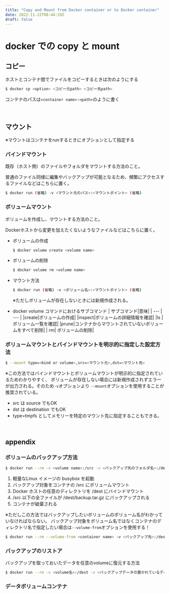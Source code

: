 ```yaml
---
title: "Copy and Mount from Docker container or to Docker container"
date: 2022-11-22T08:44:19Z
draft: false
---
```



# docker での copy と mount
## コピー
ホストとコンテナ間でファイルをコピーするときは次のようにする
```bash
$ docker cp <option> <コピー元path> <コピー先path>
```
コンテナのパスは`<container name>:<path>`のように書く

<br>

## マウント
※マウントはコンテナをrunするときにオプションとして指定する

### バインドマウント
既存（ホスト側）のファイルやフォルダをマウントする方法のこと。

普通のファイル同様に編集やバックアップが可能となるため、頻繁にアクセスするファイルなどはこちらに置く。

```bash
$ docker run (省略) -v <マウント元のパス>:<マウントポイント> (省略)
```

### ボリュームマウント
ボリュームを作成し、マウントする方法のこと。

Dockerホストから変更を加えたくないようなファイルなどはこちらに置く。

- ボリュームの作成
    ```bash
    $ docker volume create <volume name>
    ```
- ボリュームの削除
    ```bash
    $ docker volume rm <volume name>
    ```
- マウント方法

    ```bash
    $ docker run (省略) -v <ボリューム名>:<マウントポイント> (省略)
    ```
    ※ただしボリュームが存在しないときには新規作成される。

- docker volume コマンドにおけるサブコマンド
    | サブコマンド|意味|
    | --- | --- |
    |create|ボリュームの作成|
    |inspect|ボリュームの詳細情報を確認|
    |ls | ボリューム一覧を確認|
    |prune|コンテナからマウントされていないボリュームをすべて削除|
    | rm| ボリュームの削除|

### ボリュームマウントとバインドマウントを明示的に指定した設定方法
```bash
$ --mount type=<bind or volume>,src=<マウント元>,dst=<マウント先>
```
※この方法ではバインドマウントとボリュームマウントが明示的に指定されているためわかりやすく、
ボリュームが存在しない場合には新規作成されずエラーが出力される。そのため`-v`オプションより
`--mount`オプションを使用することが推奨されている。

- src は source でもOK
- dst は destination でもOK
- type=tmpfs としてメモリーを特定のマウント先に指定することもできる。

<br>

## appendix
### ボリュームのバックアップ方法
```bash 
$ docker run --rm -v <volume name>:/src -v <バックアップ先のフォルダ名>:/dest busybox tar czf /dest/backup.tar.gz -C /src .
```
1. 軽量なLinux イメージの busybox を起動
2. バックアップ対象をコンテナの /src にボリュームマウント
3. Docker ホストの任意のディレクトリを /dest にバインドマウント
4. /src 以下の全ファイルが /dest/backup.tar.gz にバックアップされる
5. コンテナが破棄される

※ただしこの方法ではバックアップしたいボリュームのボリューム名がわかっていなければならない。
バックアップ対象をボリューム名ではなくコンテナのディレクトリ名で指定したい場合は`--volume-from`オプションを使用する！

```bash
$ docker run --rm --volume-from <container name> -v <バックアップ先>:/dest busybox tar czf /dest/bachup.tar.gz -C /var/lib/mysql .
```

### バックアップのリストア
バックアップを取っておいたデータを任意のvolumeに復元する方法
```bash
$ docker run --rm -v <volume名>:/dest -v <バックアップデータの置かれているディレクトリ>:/src busybox tar xzf /src/backup.ta.gz -C /dest
```

### データボリュームコンテナ